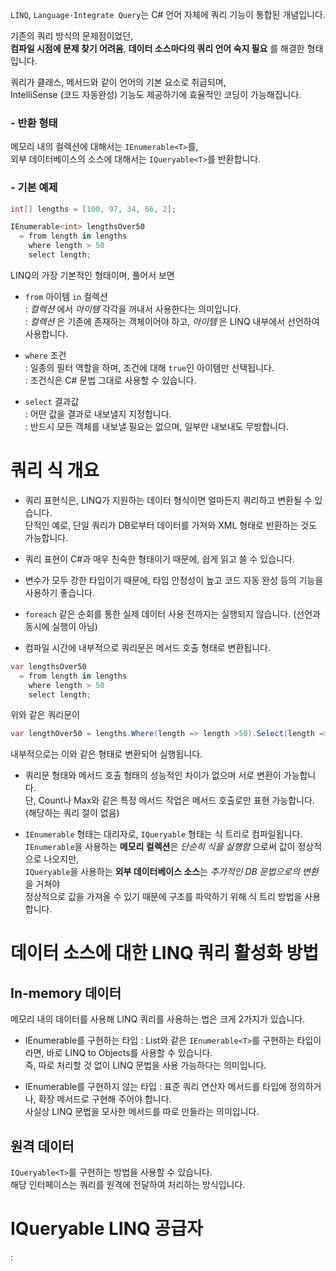 `LINQ`, `Language-Integrate Query`는 C# 언어 자체에 쿼리 기능이 통합된 개념입니다.     

기존의 쿼리 방식의 문제점이었던,      
**컴파일 시점에 문제 찾기 어려움**, **데이터 소스마다의 쿼리 언어 숙지 필요** 를 해결한 형태입니다. 

쿼리가 클래스, 메서드와 같이 언어의 기본 요소로 취급되며,     
IntelliSense (코드 자동완성) 기능도 제공하기에 효율적인 코딩이 가능해집니다.  

### - 반환 형태       
메모리 내의 컬렉션에 대해서는 `IEnumerable<T>`를,     
외부 데이터베이스의 소스에 대해서는 `IQueryable<T>`를 반환합니다.   

### - 기본 예제
```cs
int[] lengths = [100, 97, 34, 66, 2];

IEnumerable<int> lengthsOver50
  = from length in lengths
    where length > 50
    select length;
```
LINQ의 가장 기본적인 형태이며, 풀어서 보면
-  `from` 아이템 `in` 컬렉션      
: _컬렉션_ 에서 _아이템_ 각각을 꺼내서 사용한다는 의미입니다.      
: _컬렉션_ 은 기존에 존재하는 객체이어야 하고, _아이템_ 은 LINQ 내부에서 선언하여 사용합니다.

- `where` 조건           
: 일종의 필터 역할을 하며, 조건에 대해 `true`인 아이템만 선택됩니다.      
: 조건식은 C# 문법 그대로 사용할 수 있습니다.

- `select` 결과값       
: 어떤 값을 결과로 내보낼지 지정합니다.       
: 반드시 모든 객체를 내보낼 필요는 없으며, 일부만 내보내도 무방합니다.

# 쿼리 식 개요
- 쿼리 표현식은, LINQ가 지원하는 데이터 형식이면 얼마든지 쿼리하고 변환될 수 있습니다.     
단적인 예로, 단일 쿼리가 DB로부터 데이터를 가져와 XML 형태로 반환하는 것도 가능합니다.

- 쿼리 표현이 C#과 매우 친숙한 형태이기 때문에, 쉽게 읽고 쓸 수 있습니다.

- 변수가 모두 강한 타입이기 때문에, 타입 안정성이 높고 코드 자동 완성 등의 기능을 사용하기 좋습니다.

- `foreach` 같은 순회를 통한 실제 데이터 사용 전까지는 실행되지 않습니다. (선언과 동시에 실행이 아님)

- 컴파일 시간에 내부적으로 쿼리문은 메서드 호출 형태로 변환됩니다.
```cs
var lengthsOver50
  = from length in lengths
    where length > 50
    select length;
```
위와 같은 쿼리문이
```cs
var lengthOver50 = lengths.Where(length => length >50).Select(length => length);
```
내부적으로는 이와 같은 형태로 변환되어 실행됩니다. 

- 쿼리문 형태와 메서드 호출 형태의 성능적인 차이가 없으며 서로 변환이 가능합니다.       
단, Count나 Max와 같은 특정 메서드 작업은 메서드 호출로만 표현 가능합니다. (해당하는 쿼리 절이 없음)

- `IEnumerable` 형태는 대리자로, `IQueryable` 형태는 식 트리로 컴파일됩니다.      
`IEnumerable`을 사용하는 **메모리 컬렉션**은 _단순히 식을 실행함_ 으로써 값이 정상적으로 나오지만,       
`IQueryable`을 사용하는 **외부 데이터베이스 소스**는 _추가적인 DB 문법으로의 변환_ 을 거쳐야     
정상적으로 값을 가져올 수 있기 때문에 구조를 파악하기 위해 식 트리 방법을 사용합니다.

# 데이터 소스에 대한 LINQ 쿼리 활성화 방법
## In-memory 데이터
메모리 내의 데이터를 사용해 LINQ 쿼리를 사용하는 법은 크게 2가지가 있습니다.    

- IEnumerable<T>를 구현하는 타입
: List와 같은 `IEnumerable<T>`를 구현하는 타입이라면, 바로 LINQ to Objects를 사용할 수 있습니다.        
즉, 따로 처리할 것 없이 LINQ 문법을 사용 가능하다는 의미입니다.

- IEnumerable<T>를 구현하지 않는 타입
: 표준 쿼리 연산자 메서드를 타입에 정의하거나, 확장 메서드로 구현해 주어야 합니다.       
사실상 LINQ 문법을 모사한 메서드를 따로 만들라는 의미입니다.     
## 원격 데이터
`IQueryable<T>`를 구현하는 방법을 사용할 수 있습니다.     
해당 인터페이스는 쿼리를 원격에 전달하여 처리하는 방식입니다.     

 # IQueryable LINQ 공급자
 : 
